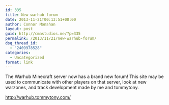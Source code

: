 ```yaml
---
id: 335
title: New warhub forum
date: 2013-11-21T00:13:51+00:00
author: Connor Monahan
layout: post
guid: http://cmastudios.me/?p=335
permalink: /2013/11/21/new-warhub-forum/
dsq_thread_id:
  - "2409978528"
categories:
  - Uncategorized
format: link
---
```

The Warhub Minecraft server now has a brand new forum! This site may be used to communicate with other players on that server, look at new warzones, and track development made by me and tommytony.

<http://warhub.tommytony.com/>
